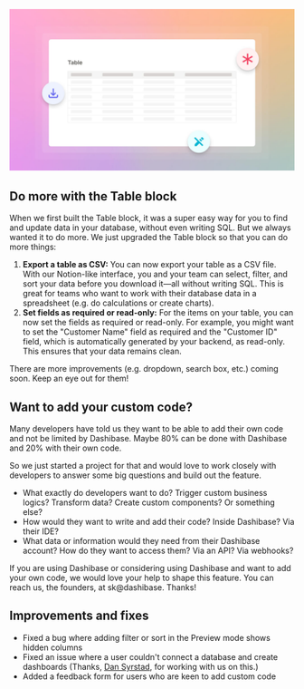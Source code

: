 ![table-improvements](../assets/table-improvements.jpg)

## Do more with the Table block

When we first built the Table block, it was a super easy way for you to find and update data in your database, without even writing SQL. But we always wanted it to do more. We just upgraded the Table block so that you can do more things:

1. **Export a table as CSV:** You can now export your table as a CSV file. With our Notion-like interface, you and your team can select, filter, and sort your data before you download it—all without writing SQL. This is great for teams who want to work with their database data in a spreadsheet (e.g. do calculations or create charts).
2. **Set fields as required or read-only:** For the items on your table, you can now set the fields as required or read-only. For example, you might want to set the "Customer Name" field as required and the "Customer ID" field, which is automatically generated by your backend, as read-only. This ensures that your data remains clean. 

There are more improvements (e.g. dropdown, search box, etc.) coming soon. Keep an eye out for them!

## Want to add your custom code?

Many developers have told us they want to be able to add their own code and not be limited by Dashibase. Maybe 80% can be done with Dashibase and 20% with their own code. 

So we just started a project for that and would love to work closely with developers to answer some big questions and build out the feature. 

- What exactly do developers want to do? Trigger custom business logics? Transform data? Create custom components? Or something else?
- How would they want to write and add their code? Inside Dashibase? Via their IDE?
- What data or information would they need from their Dashibase account? How do they want to access them? Via an API? Via webhooks?

If you are using Dashibase or considering using Dashibase and want to add your own code, we would love your help to shape this feature. You can reach us, the founders, at sk@dashibase. Thanks!

## Improvements and fixes

- Fixed a bug where adding filter or sort in the Preview mode shows hidden columns
- Fixed an issue where a user couldn't connect a database and create dashboards (Thanks, [Dan Syrstad](https://www.linkedin.com/in/dsyrstad/), for working with us on this.)
- Added a feedback form for users who are keen to add custom code